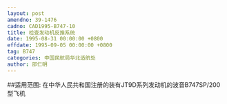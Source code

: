 ```yaml
---
layout: post
amendno: 39-1476
cadno: CAD1995-B747-10
title: 检查发动机反推系统
date: 1995-08-31 00:00:00 +0800
effdate: 1995-09-05 00:00:00 +0800
tag: B747
categories: 中国民航局华北适航处
author: 邵仁明
---
```


##适用范围:
在中华人民共和国注册的装有JT9D系列发动机的波音B747SP/200型飞机

